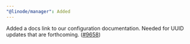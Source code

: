 ```yaml
---
"@linode/manager": Added
---
```


Added a docs link to our configuration documentation. Needed for UUID updates that are forthcoming. ([#9658](https://github.com/linode/manager/pull/9658))
